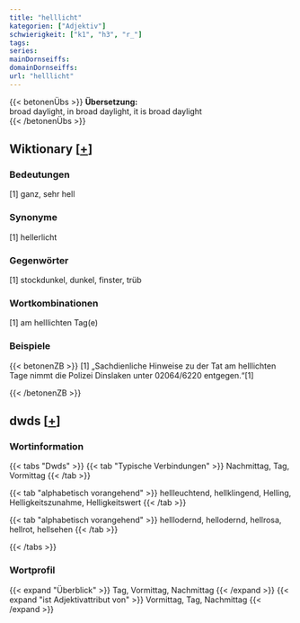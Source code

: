 ```yaml
---
title: "helllicht"
kategorien: ["Adjektiv"]
schwierigkeit: ["k1", "h3", "r_"]
tags:
series:
mainDornseiffs:
domainDornseiffs:
url: "helllicht"
---
```


{{< betonenÜbs >}}
**Übersetzung:**  
broad daylight, in broad daylight, it is broad daylight  
{{< /betonenÜbs >}}

## Wiktionary [[+](https://de.wiktionary.org/wiki/helllicht)]

### Bedeutungen
[1] ganz, sehr hell  

### Synonyme
[1] hellerlicht  

### Gegenwörter
[1] stockdunkel, dunkel, finster, trüb  

### Wortkombinationen
[1] am helllichten Tag(e)  

### Beispiele
{{< betonenZB >}}
[1] „Sachdienliche Hinweise zu der Tat am helllichten Tage nimmt die Polizei Dinslaken unter 02064/6220 entgegen.“[1]  

{{< /betonenZB >}}


## dwds [[+](https://www.dwds.de/wb/helllicht)]

### Wortinformation
{{< tabs "Dwds" >}}
{{< tab "Typische Verbindungen" >}}
Nachmittag, Tag, Vormittag
{{< /tab >}}

{{< tab "alphabetisch vorangehend" >}}
hellleuchtend, hellklingend, Helling, Helligkeitszunahme, Helligkeitswert
{{< /tab >}}

{{< tab "alphabetisch vorangehend" >}}
helllodernd, hellodernd, hellrosa, hellrot, hellsehen
{{< /tab >}}

{{< /tabs >}}

### Wortprofil
{{< expand "Überblick" >}} Tag, Vormittag, Nachmittag {{< /expand >}}
{{< expand "ist Adjektivattribut von" >}} Vormittag, Tag, Nachmittag {{< /expand >}}

